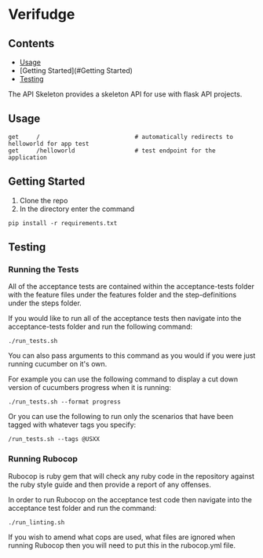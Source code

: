 # Verifudge

## Contents

- [Usage](#usage)
- [Getting Started](#Getting Started)
- [Testing](#Testing)

The API Skeleton provides a skeleton API for use with flask API projects.

## Usage
```
get     /                           # automatically redirects to helloworld for app test
get     /helloworld                 # test endpoint for the application
```

## Getting Started
1. Clone the repo
2. In the directory enter the command
```
pip install -r requirements.txt
```

## Testing

### Running the Tests

All of the acceptance tests are contained within the acceptance-tests folder with the feature files under the features folder and the step-definitions under the steps folder.

If you would like to run all of the acceptance tests then navigate into the acceptance-tests folder and run the following command:

```
./run_tests.sh
```

You can also pass arguments to this command as you would if you were just running cucumber on it's own.

For example you can use the following command to display a cut down version of cucumbers progress when it is running:

```
./run_tests.sh --format progress
```

Or you can use the following to run only the scenarios that have been tagged with whatever tags you specify:

```
/run_tests.sh --tags @USXX
```

### Running Rubocop

Rubocop is ruby gem that will check any ruby code in the repository against the ruby style guide and then provide a report of any offenses.

In order to run Rubocop on the acceptance test code then navigate into the acceptance test folder and run the command:

```
./run_linting.sh
```

If you wish to amend what cops are used, what files are ignored when running Rubocop then you will need to put this in the rubocop.yml file.
